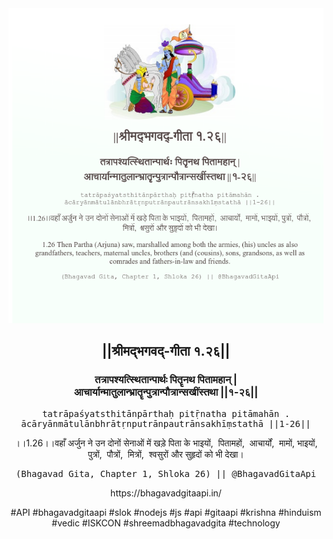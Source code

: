 <img src="../../asset/BG_1_26.png"/>
<center><h2>||श्रीमद्‍भगवद्‍-गीता १.२६||</h2>
<h3>तत्रापश्यत्स्थितान्पार्थः पितॄनथ पितामहान् |<br/>आचार्यान्मातुलान्भ्रातॄन्पुत्रान्पौत्रान्सखींस्तथा ||१-२६||</h3>
<pre>tatrāpaśyatsthitānpārthaḥ pitṝnatha pitāmahān .<br/>ācāryānmātulānbhrātṛnputrānpautrānsakhīṃstathā ||1-26||</pre>
<p>।।1.26।।वहाँ अर्जुन ने उन दोनों सेनाओं में खड़े पिता के भाइयों,  पितामहों,  आचार्यों,  मामों, भाइयों, पुत्रों,  पौत्रों,  मित्रों,  श्वसुरों और सुहृदों को भी देखा।</p>
<pre>(Bhagavad Gita, Chapter 1, Shloka 26) || @BhagavadGitaApi</pre><p>https://bhagavadgitaapi.in/</p><p>#API #bhagavadgitaapi #slok #nodejs #js #api #gitaapi #krishna #hinduism #vedic #ISKCON #shreemadbhagavadgita #technology</p></center>